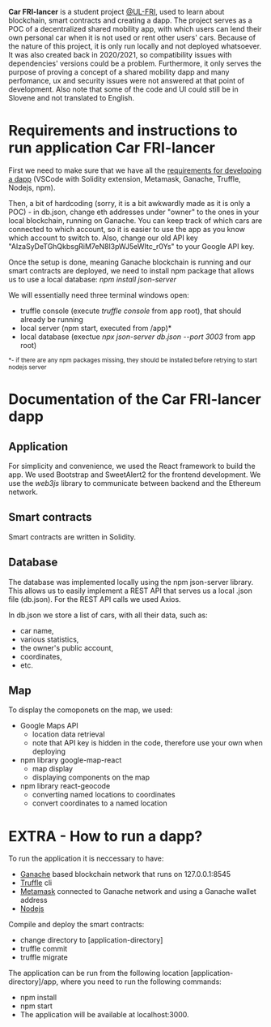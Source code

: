 **Car FRI-lancer** is a student project [@UL-FRI](https://www.fri.uni-lj.si/en), used to learn about blockchain, smart contracts and creating a dapp.
The project serves as a POC of a decentralized shared mobility app, with which users can lend their own personal car when it is not used or rent other users' cars. 
Because of the nature of this project, it is only run locally and not deployed whatsoever. It was also created back in 2020/2021, so compatibility issues with dependencies' versions could be a problem. Furthermore, it only serves the purpose of proving a concept of a shared mobility dapp and many perfomance, ux and security issues were not answered at that point of development. Also note that some of the code and UI could still be in Slovene and not translated to English. 

# Requirements and instructions to run application Car FRI-lancer

First we need to make sure that we have all the [requirements for developing a dapp](#extra---how-to-run-a-dapp) (VSCode with Solidity extension, Metamask, Ganache, Truffle, Nodejs, npm).

Then, a bit of hardcoding (sorry, it is a bit awkwardly made as it is only a POC) - in db.json, change eth addresses under "owner" to the ones in your local blockchain, running on Ganache. You can keep track of which cars are connected to which account, so it is easier to use the app as you know which account to switch to.
Also, change our old API key "AIzaSyDeTGhQkbsgRiM7eN8l3pWJ5eWItc_r0Ys" to your Google API key.

Once the setup is done, meaning Ganache blockchain is running and our smart contracts are deployed, we need to install npm package that allows us to use a local database: *npm install json-server*

We will essentially need three terminal windows open:
- truffle console (execute *truffle console* from app root), that should already be running
- local server (npm start, executed from /app)*
- local database (exectue *npx json-server db.json --port 3003* from app root)

<sub>*- if there are any npm packages missing, they should be installed
before retrying to start nodejs server<sub>

    
# Documentation of the Car FRI-lancer dapp

## Application
For simplicity and convenience, we used the React framework to build the app. We used Bootstrap and SweetAlert2 for the frontend development. We use the *web3js* library to communicate between backend and the Ethereum network.
    
## Smart contracts
Smart contracts are written in Solidity.

## Database
The database was implemented locally using the npm json-server library.
This allows us to easily implement a REST API that serves us a local .json file (db.json). For the REST API calls we used Axios.

In db.json we store a list of cars, with all their data, such as:
- car name,
- various statistics,
- the owner's public account,
- coordinates,
- etc.

## Map 
To display the comoponets on the map, we used:
- Google Maps API
    - location data retrieval
    - note that API key is hidden in the code, therefore use your own when deploying
- npm library google-map-react
    - map display
    - displaying components on the map
- npm library react-geocode
    - converting named locations to coordinates
    - convert coordinates to a named location



# EXTRA - How to run a dapp?

To run the application it is neccessary to have:
- [Ganache](https://trufflesuite.com/ganache/) based blockchain network that runs on 127.0.0.1:8545
- [Truffle](https://trufflesuite.com/docs/vscode-ext/installation-guide/) cli
- [Metamask](https://metamask.io/) connected to Ganache network and using a Ganache wallet address
- [Nodejs](https://nodejs.org/en/)

Compile and deploy the smart contracts:
- change directory to [application-directory]
- truffle commit
- truffle migrate
    
    
The application can be run from the following location [application-directory]/app, where you need to run the following commands:
- npm install
- npm start
- The application will be available at localhost:3000.

